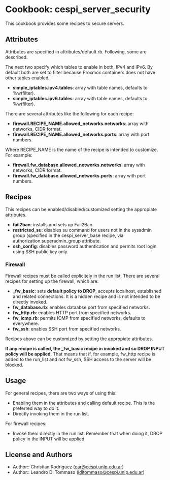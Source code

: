 # Cookbook: cespi_server_security

This cookbook provides some recipes to secure servers.

## Attributes

Attributes are specified in attributes/default.rb. Following, some are described.

The next two specify which tables to enable in both, IPv4 and IPv6. By default both are set to
filter because Proxmox containers does not have other tables enabled.

* **simple_iptables.ipv4.tables**: array with table names, defaults to %w(filter).
* **simple_iptables.ipv6.tables**: array with table names, defaults to %w(filter).

There are several attributes like the following for each recipe:
* **firewall.RECIPE_NAME.allowed_networks.networks**: array with networks, CIDR format.
* **firewall.RECIPE_NAME.allowed_networks.ports**: array with port numbers.

Where RECIPE_NAME is the name of the recipe is intended to customize. For example:
* **firewall.fw_database.allowed_networks.networks**: array with networks, CIDR format.
* **firewall.fw_database.allowed_networks.ports**: array with port numbers.

## Recipes

This recipes can be enabled/disabled/customized setting the appropiate attributes.

* **fail2ban**: installs and sets up Fail2Ban.
* **restricted_su**: disables su command for users not in the sysadmin group (specified in the cespi_server_base
  recipe, via authorization.superadmin_group attribute.
* **ssh_config**: disables password authentication and permits root login using SSH public key only.

### Firewall

Firewall recipes must be called explicitely in the run list. There are several recipes for setting up the
firewall, which are:

* **_fw_basic**: sets **default policy to DROP**, accepts localhost, established and related connections.
  It is a hidden recipe and is not intended to be directly invoked.
* **fw_database.rb**: enables dataabse port from specified networks.
* **fw_http.rb**: enables HTTP port from specified networks.
* **fw_icmp.rb**: permits ICMP from specified networks, defaults to everywhere.
* **fw_ssh**: enables SSH port from specified networks.

Recipes above can be customized by setting the appropiate attributes.

**If any recipe is called, the _fw_basic recipe in invoked and so DROP INPUT policy will be applied**. That means that
if, for example, fw_http recipe is added to the run_list and not fw_ssh, SSH access to the server will be blocked.

## Usage

For general recipes, there are two ways of using this:

* Enabling them in the attributes and calling default recipe. This is the preferred way to do it.
* Directly invoking them in the run list.

For firewall recipes:

* Invoke them directly in the run list. Remember that when doing it, DROP policy in the INPUT will be applied.


## License and Authors

* Author:: Christian Rodriguez (<car@cespi.unlp.edu.ar>)
* Author:: Leandro Di Tommaso (<lditommaso@cespi.unlp.edu.ar>)
